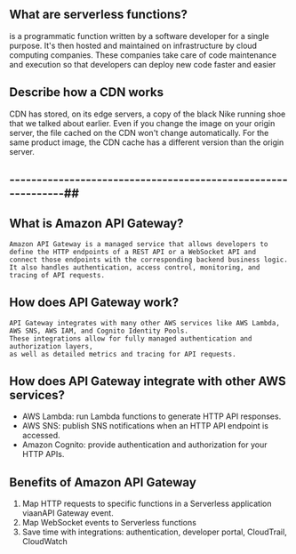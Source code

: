 ## What are serverless functions?
is a programmatic function written by a software developer for a single purpose. It's then hosted and maintained on infrastructure by cloud computing companies. These companies take care of code maintenance and execution so that developers can deploy new code faster and easier

## Describe how a CDN works
CDN has stored, on its edge servers, a copy of the black Nike running shoe that we talked about earlier. Even if you change the image on your origin server, the file cached on the CDN won't change automatically. For the same product image, the CDN cache has a different version than the origin server.

## -------------------------------------------------------------##

## What is Amazon API Gateway?
```
Amazon API Gateway is a managed service that allows developers to define the HTTP endpoints of a REST API or a WebSocket API and
connect those endpoints with the corresponding backend business logic.
It also handles authentication, access control, monitoring, and tracing of API requests.

```

## How does API Gateway work?
```
API Gateway integrates with many other AWS services like AWS Lambda, AWS SNS, AWS IAM, and Cognito Identity Pools.
These integrations allow for fully managed authentication and authorization layers,
as well as detailed metrics and tracing for API requests.
```

## How does API Gateway integrate with other AWS services?

+ AWS Lambda: run Lambda functions to generate HTTP API responses.
+ AWS SNS: publish SNS notifications when an HTTP API endpoint is accessed.
+ Amazon Cognito: provide authentication and authorization for your HTTP APIs.

## Benefits of Amazon API Gateway
1. Map HTTP requests to specific functions in a Serverless application viaanAPI Gateway event.
2. Map WebSocket events to Serverless functions
3. Save time with integrations: authentication, developer portal, CloudTrail, CloudWatch
